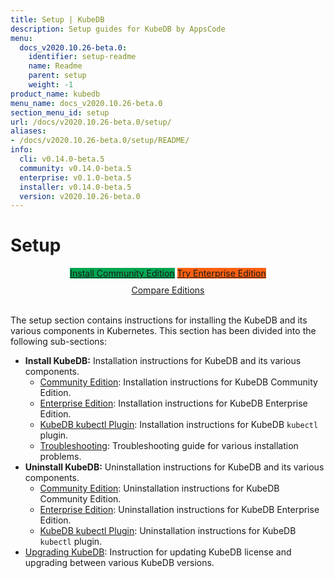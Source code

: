 ```yaml
---
title: Setup | KubeDB
description: Setup guides for KubeDB by AppsCode
menu:
  docs_v2020.10.26-beta.0:
    identifier: setup-readme
    name: Readme
    parent: setup
    weight: -1
product_name: kubedb
menu_name: docs_v2020.10.26-beta.0
section_menu_id: setup
url: /docs/v2020.10.26-beta.0/setup/
aliases:
- /docs/v2020.10.26-beta.0/setup/README/
info:
  cli: v0.14.0-beta.5
  community: v0.14.0-beta.5
  enterprise: v0.1.0-beta.5
  installer: v0.14.0-beta.5
  version: v2020.10.26-beta.0
---
```


# Setup

<div style="text-align: center;">
  <a class="button is-link is-medium is-active has-text-weight-normal" href="/docs/v2020.10.26-beta.0/setup/install/community" style="background:#00A651; width: 18rem;">Install Community Edition</a>
  <a class="button is-info is-medium is-active has-text-weight-normal" href="/docs/v2020.10.26-beta.0/setup/install/enterprise"  style="background:#FC6011; width: 18rem;">Try Enterprise Edition</a>
  <a style="margin-top: 10px; display: block;" href="/docs/v2020.10.26-beta.0/overview/README">Compare Editions</a>
</div>
<br>

The setup section contains instructions for installing the KubeDB and its various components in Kubernetes. This section has been divided into the following sub-sections:

- **Install KubeDB:** Installation instructions for KubeDB and its various components.
  - [Community Edition](/docs/v2020.10.26-beta.0/setup/install/community): Installation instructions for KubeDB Community Edition.
  - [Enterprise Edition](/docs/v2020.10.26-beta.0/setup/install/enterprise): Installation instructions for KubeDB Enterprise Edition.
  - [KubeDB kubectl Plugin](/docs/v2020.10.26-beta.0/setup/install/kubectl_plugin): Installation instructions for KubeDB `kubectl` plugin.
  - [Troubleshooting](/docs/v2020.10.26-beta.0/setup/install/troubleshoting): Troubleshooting guide for various installation problems.
- **Uninstall KubeDB:** Uninstallation instructions for KubeDB and its various components.
  - [Community Edition](/docs/v2020.10.26-beta.0/setup/uninstall/community): Uninstallation instructions for KubeDB Community Edition.
  - [Enterprise Edition](/docs/v2020.10.26-beta.0/setup/uninstall/enterprise): Uninstallation instructions for KubeDB Enterprise Edition.
  - [KubeDB kubectl Plugin](/docs/v2020.10.26-beta.0/setup/uninstall/kubectl_plugin): Uninstallation instructions for KubeDB `kubectl` plugin.
- [Upgrading KubeDB](/docs/v2020.10.26-beta.0/setup/upgrade): Instruction for updating KubeDB license and upgrading between various KubeDB versions.
